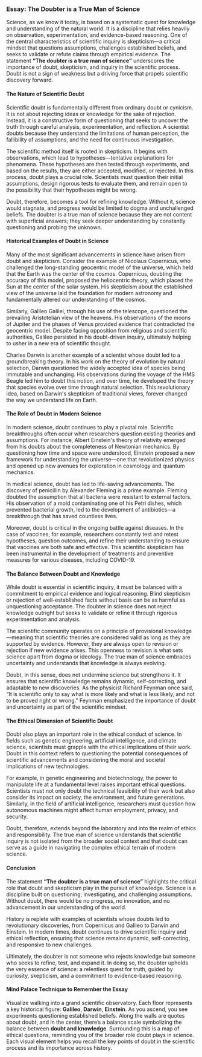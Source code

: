 ### **Essay: The Doubter is a True Man of Science**

Science, as we know it today, is based on a systematic quest for knowledge and understanding of the natural world. It is a discipline that relies heavily on observation, experimentation, and evidence-based reasoning. One of the central characteristics of scientific inquiry is skepticism—a critical mindset that questions assumptions, challenges established beliefs, and seeks to validate or refute claims through empirical evidence. The statement **“The doubter is a true man of science”** underscores the importance of doubt, skepticism, and inquiry in the scientific process. Doubt is not a sign of weakness but a driving force that propels scientific discovery forward.

#### **The Nature of Scientific Doubt**

Scientific doubt is fundamentally different from ordinary doubt or cynicism. It is not about rejecting ideas or knowledge for the sake of rejection. Instead, it is a constructive form of questioning that seeks to uncover the truth through careful analysis, experimentation, and reflection. A scientist doubts because they understand the limitations of human perception, the fallibility of assumptions, and the need for continuous investigation.

The scientific method itself is rooted in skepticism. It begins with observations, which lead to hypotheses—tentative explanations for phenomena. These hypotheses are then tested through experiments, and based on the results, they are either accepted, modified, or rejected. In this process, doubt plays a crucial role. Scientists must question their initial assumptions, design rigorous tests to evaluate them, and remain open to the possibility that their hypotheses might be wrong.

Doubt, therefore, becomes a tool for refining knowledge. Without it, science would stagnate, and progress would be limited to dogma and unchallenged beliefs. The doubter is a true man of science because they are not content with superficial answers; they seek deeper understanding by constantly questioning and probing the unknown.

#### **Historical Examples of Doubt in Science**

Many of the most significant advancements in science have arisen from doubt and skepticism. Consider the example of Nicolaus Copernicus, who challenged the long-standing geocentric model of the universe, which held that the Earth was the center of the cosmos. Copernicus, doubting the accuracy of this model, proposed the heliocentric theory, which placed the Sun at the center of the solar system. His skepticism about the established view of the universe laid the foundation for modern astronomy and fundamentally altered our understanding of the cosmos.

Similarly, Galileo Galilei, through his use of the telescope, questioned the prevailing Aristotelian view of the heavens. His observations of the moons of Jupiter and the phases of Venus provided evidence that contradicted the geocentric model. Despite facing opposition from religious and scientific authorities, Galileo persisted in his doubt-driven inquiry, ultimately helping to usher in a new era of scientific thought.

Charles Darwin is another example of a scientist whose doubt led to a groundbreaking theory. In his work on the theory of evolution by natural selection, Darwin questioned the widely accepted idea of species being immutable and unchanging. His observations during the voyage of the HMS Beagle led him to doubt this notion, and over time, he developed the theory that species evolve over time through natural selection. This revolutionary idea, based on Darwin's skepticism of traditional views, forever changed the way we understand life on Earth.

#### **The Role of Doubt in Modern Science**

In modern science, doubt continues to play a pivotal role. Scientific breakthroughs often occur when researchers question existing theories and assumptions. For instance, Albert Einstein's theory of relativity emerged from his doubts about the completeness of Newtonian mechanics. By questioning how time and space were understood, Einstein proposed a new framework for understanding the universe—one that revolutionized physics and opened up new avenues for exploration in cosmology and quantum mechanics.

In medical science, doubt has led to life-saving advancements. The discovery of penicillin by Alexander Fleming is a prime example. Fleming doubted the assumption that all bacteria were resistant to external factors. His observation of a mold contaminating one of his Petri dishes, which prevented bacterial growth, led to the development of antibiotics—a breakthrough that has saved countless lives.

Moreover, doubt is critical in the ongoing battle against diseases. In the case of vaccines, for example, researchers constantly test and retest hypotheses, question outcomes, and refine their understanding to ensure that vaccines are both safe and effective. This scientific skepticism has been instrumental in the development of treatments and preventive measures for various diseases, including COVID-19.

#### **The Balance Between Doubt and Knowledge**

While doubt is essential in scientific inquiry, it must be balanced with a commitment to empirical evidence and logical reasoning. Blind skepticism or rejection of well-established facts without basis can be as harmful as unquestioning acceptance. The doubter in science does not reject knowledge outright but seeks to validate or refine it through rigorous experimentation and analysis.

The scientific community operates on a principle of provisional knowledge—meaning that scientific theories are considered valid as long as they are supported by evidence. However, they are always open to revision or rejection if new evidence arises. This openness to revision is what sets science apart from dogma or ideology. The true man of science embraces uncertainty and understands that knowledge is always evolving.

Doubt, in this sense, does not undermine science but strengthens it. It ensures that scientific knowledge remains dynamic, self-correcting, and adaptable to new discoveries. As the physicist Richard Feynman once said, “It is scientific only to say what is more likely and what is less likely, and not to be proved right or wrong.” Feynman emphasized the importance of doubt and uncertainty as part of the scientific mindset.

#### **The Ethical Dimension of Scientific Doubt**

Doubt also plays an important role in the ethical conduct of science. In fields such as genetic engineering, artificial intelligence, and climate science, scientists must grapple with the ethical implications of their work. Doubt in this context refers to questioning the potential consequences of scientific advancements and considering the moral and societal implications of new technologies.

For example, in genetic engineering and biotechnology, the power to manipulate life at a fundamental level raises important ethical questions. Scientists must not only doubt the technical feasibility of their work but also consider its impact on society, the environment, and future generations. Similarly, in the field of artificial intelligence, researchers must question how autonomous machines might affect human employment, privacy, and security.

Doubt, therefore, extends beyond the laboratory and into the realm of ethics and responsibility. The true man of science understands that scientific inquiry is not isolated from the broader social context and that doubt can serve as a guide in navigating the complex ethical terrain of modern science.

#### **Conclusion**

The statement **“The doubter is a true man of science”** highlights the critical role that doubt and skepticism play in the pursuit of knowledge. Science is a discipline built on questioning, investigating, and challenging assumptions. Without doubt, there would be no progress, no innovation, and no advancement in our understanding of the world.

History is replete with examples of scientists whose doubts led to revolutionary discoveries, from Copernicus and Galileo to Darwin and Einstein. In modern times, doubt continues to drive scientific inquiry and ethical reflection, ensuring that science remains dynamic, self-correcting, and responsive to new challenges.

Ultimately, the doubter is not someone who rejects knowledge but someone who seeks to refine, test, and expand it. In doing so, the doubter upholds the very essence of science: a relentless quest for truth, guided by curiosity, skepticism, and a commitment to evidence-based reasoning.

#### **Mind Palace Technique to Remember the Essay**

Visualize walking into a grand scientific observatory. Each floor represents a key historical figure: **Galileo**, **Darwin**, **Einstein**. As you ascend, you see experiments questioning established beliefs. Along the walls are quotes about doubt, and in the center, there’s a balance scale symbolizing the balance between **doubt and knowledge**. Surrounding this is a map of ethical questions, reminding you of the broader role doubt plays in science. Each visual element helps you recall the key points of doubt in the scientific process and its importance across history.